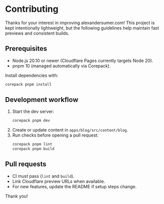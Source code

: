 # Contributing

Thanks for your interest in improving alexandersumer.com! This project is kept intentionally lightweight, but the following guidelines help maintain fast previews and consistent builds.

## Prerequisites

- Node.js 20.10 or newer (Cloudflare Pages currently targets Node 20).
- pnpm 10 (managed automatically via Corepack).

Install dependencies with:

```sh
corepack pnpm install
```

## Development workflow

1. Start the dev server:
   ```sh
   corepack pnpm dev
   ```
2. Create or update content in `apps/blog/src/content/blog`.
3. Run checks before opening a pull request:
   ```sh
   corepack pnpm lint
   corepack pnpm build
   ```

## Pull requests

- CI must pass (`lint` and `build`).
- Link Cloudflare preview URLs when available.
- For new features, update the README if setup steps change.

Thank you!
